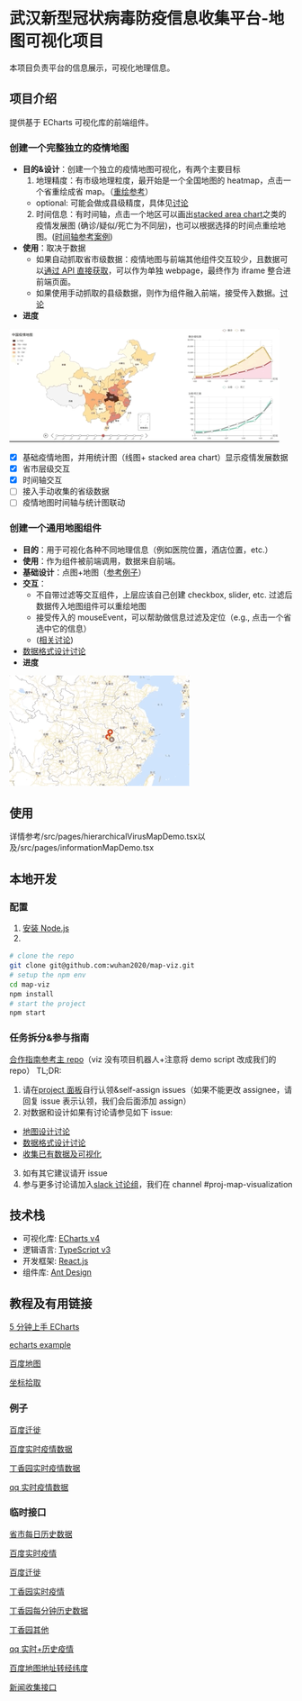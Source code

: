 # 武汉新型冠状病毒防疫信息收集平台-地图可视化项目

本项目负责平台的信息展示，可视化地理信息。

## 项目介绍

提供基于 ECharts 可视化库的前端组件。

### 创建一个完整独立的疫情地图

- **目的&设计**：创建一个独立的疫情地图可视化，有两个主要目标
  1. 地理精度：有市级地理粒度，最开始是一个全国地图的 heatmap，点击一个省重绘成省 map。（[重绘参考](https://gallery.echartsjs.com/editor.html?c=xm3iS_cb0g)）
  - optional: 可能会做成县级精度，具体见[讨论](https://github.com/wuhan2020/map-viz/issues/52)
  2. 时间信息：有时间轴，点击一个地区可以画出[stacked area chart](https://echarts.apache.org/examples/en/editor.html?c=area-stack)之类的疫情发展图 (确诊/疑似/死亡为不同层)，也可以根据选择的时间点重绘地图。([时间轴参考案例](https://echarts.apache.org/examples/en/editor.html?c=mix-timeline-finance))
- **使用**：取决于数据
  - 如果自动抓取省市级数据：疫情地图与前端其他组件交互较少，且数据可以[通过 API 直接获取](http://lab.isaaclin.cn/nCoV/api/area?latest=0)，可以作为单独 webpage，最终作为 iframe 整合进前端页面。
  - 如果使用手动抓取的县级数据，则作为组件融入前端，接受传入数据。[讨论](https://github.com/wuhan2020/map-viz/issues/52)
- **进度**

![img0](./screenshots/virus-map-overview.gif)

- [x] 基础疫情地图，并用统计图（线图+ stacked area chart）显示疫情发展数据
- [x] 省市层级交互
- [x] 时间轴交互
- [ ] 接入手动收集的省级数据
- [ ] 疫情地图时间轴与统计图联动

### 创建一个通用地图组件

- **目的**：用于可视化各种不同地理信息（例如医院位置，酒店位置，etc.）
- **使用**：作为组件被前端调用，数据来自前端。
- **基础设计**：点图+地图（[参考例子](https://www.echartsjs.com/examples/zh/editor.html?c=effectScatter-bmap)）
- **交互**：
  - 不自带过滤等交互组件，上层应该自己创建 checkbox, slider, etc. 过滤后数据传入地图组件可以重绘地图
  - 接受传入的 mouseEvent，可以帮助做信息过滤及定位（e.g., 点击一个省选中它的信息）
  - ([相关讨论](https://github.com/wuhan2020/map-viz/issues/2#issuecomment-578626578))
- [数据格式设计讨论](https://github.com/wuhan2020/map-viz/issues/3)
- **进度**

![img3](./screenshots/info-map-demo.gif)

## 使用

详情参考/src/pages/hierarchicalVirusMapDemo.tsx以及/src/pages/informationMapDemo.tsx

## 本地开发

### 配置

1. [安装 Node.js](https://nodejs.org/en/download/package-manager/)
2.

```sh
# clone the repo
git clone git@github.com:wuhan2020/map-viz.git
# setup the npm env
cd map-viz
npm install
# start the project
npm start
```

### 任务拆分&参与指南

[合作指南参考主 repo](https://github.com/wuhan2020/wuhan2020/blob/master/CONTRIBUTING.md)（viz 没有项目机器人+注意将 demo script 改成我们的 repo）
TL;DR:

1. 请在[project 面板](https://github.com/wuhan2020/map-viz/projects/1)自行认领&self-assign issues（如果不能更改 assignee，请回复 issue 表示认领，我们会后面添加 assign）
2. 对数据和设计如果有讨论请参见如下 issue:

- [地图设计讨论](https://github.com/wuhan2020/map-viz/issues/2)
- [数据格式设计讨论](https://github.com/wuhan2020/map-viz/issues/3)
- [收集已有数据及可视化](https://github.com/wuhan2020/map-viz/issues/7)

3. 如有其它建议请开 issue
4. 参与更多讨论请加入[slack 讨论组](https://join.slack.com/t/wuhan2020/shared_invite/enQtOTI2NTU1NzU3MTM2LWQ1YjIzMDllYjYzYTE1OTNhMWU4OTZkOGYzOGJhOWM2MzdlMjgwMmZiOWEzYTQwNmJkZDI4OWRmM2Q2ZDM1MTc)，我们在 channel #proj-map-visualization

## 技术栈

- 可视化库: [ECharts v4][4]
- 逻辑语言: [TypeScript v3][1]
- 开发框架: [React.js][2]
- 组件库: [Ant Design][3]

## 教程及有用链接

[5 分钟上手 ECharts](https://www.echartsjs.com/zh/tutorial.html#5%20%E5%88%86%E9%92%9F%E4%B8%8A%E6%89%8B%20ECharts)

[echarts example](https://gallery.echartsjs.com/explore.html#sort=rank~timeframe=all~author=all)

[百度地图](http://lbsyun.baidu.com/jsdemo.htm#canvaslayer)

[坐标拾取](http://api.map.baidu.com/lbsapi/getpoint/index.html)

### 例子

[百度迁徙](https://qianxi.baidu.com/?from=shoubai#city=420100)

[百度实时疫情数据](https://voice.baidu.com/act/newpneumonia/newpneumonia)

[丁香园实时疫情数据](https://3g.dxy.cn/newh5/view/pneumonia)

[qq 实时疫情数据](https://news.qq.com/zt2020/page/feiyan.htm)

### 临时接口

[省市每日历史数据](http://ncov.nosensor.com:8080/api/)

[百度实时疫情](https://service-nxxl1y2s-1252957949.gz.apigw.tencentcs.com/release/newpneumonia)

[百度迁徙](https://huiyan.baidu.com/migration/cityrank.jsonp?dt=city&id=420100&type=move_out&date=20200128&callback=jsonp_1580257678289_5758459)

[丁香园实时疫情](https://service-0gg71fu4-1252957949.gz.apigw.tencentcs.com/release/dingxiangyuan)

[丁香园每分钟历史数据](http://lab.isaaclin.cn/nCoV/api/area?latest=0)

[丁香园其他](http://lab.isaaclin.cn/nCoV/)

[qq 实时+历史疫情](https://service-n9zsbooc-1252957949.gz.apigw.tencentcs.com/release/qq)

[百度地图地址转经纬度](https://service-qf7o2c4u-1252957949.gz.apigw.tencentcs.com/release/bmap?address=华中科技大学)

[新闻收集接口](http://ncov.news.dragon-yuan.me/api/news?search=&page=)

[1]: https://typescriptlang.org
[2]: https://react.docschina.org
[3]: https://ant.design
[4]: https://www.echartsjs.com/